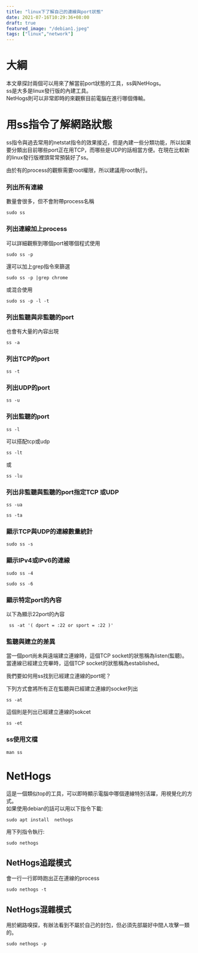```yaml
---
title: "linux下了解自己的連線與port狀態"
date: 2021-07-16T10:29:36+08:00
draft: true
featured_image: "/debian1.jpeg"
tags: ["linux","network"]
---
```


# 大綱

本文章探討兩個可以用來了解當前port狀態的工具，ss與NetHogs。  
ss是大多是linux發行版的內建工具。  
NetHogs則可以非常即時的來觀察目前電腦在進行哪個傳輸。  


# 用ss指令了解網路狀態

ss指令與過去常用的netstat指令的效果接近，但是內建一些分類功能，所以如果要分類出目前哪些port正在用TCP，而哪些是UDP的話相當方便。在現在比較新的linux發行版裡頭常常預裝好了ss。  

由於有的process的觀察需要root權限，所以建議用root執行。

### 列出所有連線

數量會很多，但不會附帶process名稱

```
sudo ss
```

### 列出連線加上process

可以詳細觀察到哪個port被哪個程式使用

```
sudo ss -p
```

還可以加上grep指令來篩選

```
sudo ss -p |grep chrome
```

或混合使用
```
sudo ss -p -l -t
```

### 列出監聽與非監聽的port

也會有大量的內容出現

```
ss -a
```

### 列出TCP的port

```
ss -t
```

### 列出UDP的port

```
ss -u
```

### 列出監聽的port

```
ss -l
```
可以搭配tcp或udp
```
ss -lt
```
或
```
ss -lu
```

### 列出非監聽與監聽的port指定TCP 或UDP
```
ss -ua
```
```
ss -ta
```

### 顯示TCP與UDP的連線數量統計
```
sudo ss -s
```

### 顯示IPv4或IPv6的連線

```
sudo ss -4
```

```
sudo ss -6
```

### 顯示特定port的內容

以下為顯示22port的內容
```
 ss -at '( dport = :22 or sport = :22 )'
```

### 監聽與建立的差異

當一個port尚未與遠端建立連線時，這個TCP socket的狀態稱為listen(監聽)。  
當連線已經建立完畢時，這個TCP socket的狀態稱為established。  

我們要如何用ss找到已經建立連線的port呢？

下列方式會將所有正在監聽與已經建立連線的socket列出
```
ss -at
```

這個則是列出已經建立連線的sokcet
```
ss -et
```
### ss使用文檔

```
man ss
```

#  NetHogs

這是一個類似top的工具，可以即時顯示電腦中哪個連線特別活躍，用視覺化的方式。  
如果使用debian的話可以用以下指令下載:  
```
sudo apt install  nethogs
```
用下列指令執行:
```
sudo nethogs
```

## NetHogs追蹤模式

會一行一行即時跑出正在連線的process

```
sudo nethogs -t
```
## NetHogs混雜模式

用於網路嗅探，有辦法看到不屬於自己的封包，但必須先部屬好中間人攻擊一類的。  

```
sudo nethogs -p
```

